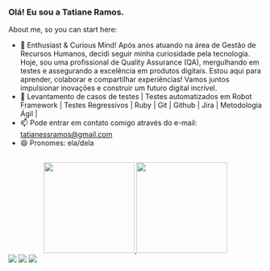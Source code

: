### Olá! Eu sou a Tatiane Ramos.


About me, so you can start here:

- 🔭  Enthusiast & Curious Mind! Após anos atuando na área de Gestão de Recursos Humanos, decidi seguir minha curiosidade pela tecnologia. Hoje, sou uma profissional de Quality Assurance (QA), mergulhando em testes e assegurando a excelência em produtos digitais. Estou aqui para aprender, colaborar e compartilhar experiências! Vamos juntos impulsionar inovações e construir um futuro digital incrível.
- 🌱 Levantamento de casos de testes | Testes automatizados em Robot Framework | Testes Regressivos | Ruby | Git | Github | Jira | Metodologia Ágil |  
- 📫 Pode entrar em contato comigo através do e-mail: tatianessramos@gmail.com
- 😄 Pronomes: ela/dela

 ## 

<div align="center">
  <a href="https://github.com/TatianeRamos22">
  <img height="180em" src="https://github-readme-stats.vercel.app/api?username=tatianeramos22&show_icons=true&theme=dark&include_all_commits=false&count_private=true"/>
  <img height="180em" src="https://github-readme-stats.vercel.app/api/top-langs/?username=tatianeramos22&layout=compact&langs_count=7&theme=dark"/>
</div>
  

  
  <div> 
  <a href="https://instagram.com/ledsramos" target="_blank"><img src="https://img.shields.io/badge/-Instagram-%23E4405F?style=for-the-badge&logo=instagram&logoColor=white" target="_blank"></a>
  <a href = "mailto: tatianessramos@gmail.com"><img src="https://img.shields.io/badge/-Gmail-%23333?style=for-the-badge&logo=gmail&logoColor=white" target="_blank"></a>
  <a href="https://www.linkedin.com/in/tatianessramos" target="_blank"><img src="https://img.shields.io/badge/-LinkedIn-%230077B5?style=for-the-badge&logo=linkedin&logoColor=white" target="_blank"></a>
</div>
